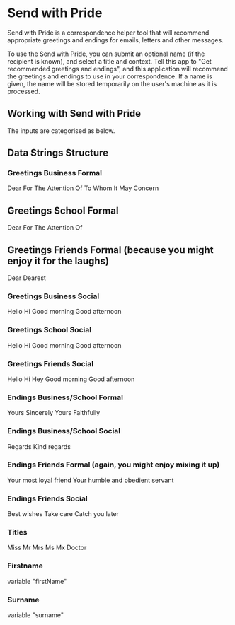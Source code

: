 # Send with Pride
Send with Pride is a correspondence helper tool that will recommend appropriate greetings and endings for emails, letters and other messages.

To use the Send with Pride, you can submit an optional name (if the recipient is known), and select a title and context. 
Tell this app to "Get recommended greetings and endings", and this application will recommend the greetings and endings to use in your correspondence. 
If a name is given, the name will be stored temporarily on the user's machine as it is processed.

## Working with Send with Pride
The inputs are categorised as below.

## Data Strings Structure

### Greetings Business Formal
Dear 
For The Attention Of
To Whom It May Concern

## Greetings School Formal
Dear 
For The Attention Of

## Greetings Friends Formal (because you might enjoy it for the laughs)
Dear
Dearest

### Greetings Business Social
Hello
Hi
Good morning
Good afternoon

### Greetings School Social
Hello
Hi
Good morning
Good afternoon

### Greetings Friends Social
Hello
Hi
Hey
Good morning
Good afternoon

### Endings Business/School Formal
Yours Sincerely
Yours Faithfully

### Endings Business/School Social
Regards
Kind regards

### Endings Friends Formal (again, you might enjoy mixing it up)
Your most loyal friend
Your humble and obedient servant

### Endings Friends Social
Best wishes
Take care
Catch you later

### Titles
Miss
Mr
Mrs
Ms
Mx
Doctor

### Firstname
variable "firstName"

### Surname
variable "surname"